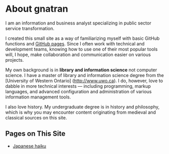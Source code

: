 # About gnatran

I am an information and business analyst specializing in public sector service transformation.

I created this small site as a way of familiarizing myself with basic GitHub functions and [GitHub pages](https://pages.github.com). Since I often work with technical and development teams, knowing how to use one of their most popular tools will, I hope, make collaboration and communication easier on various projects.

My own background is in **library and information science** not computer science. I have a master of library and information science degree from the [University of Western Ontario] (http://www.uwo.ca). I do, however, love to dabble in more technical interests — including programming, markup languages, and advanced configuration and administration of various information management tools.

I also love history. My undergraduate degree is in history and philosophy, which is why you may encounter content originating from medieval and classical sources on this site.

## Pages on This Site

- [Japanese haiku](japanese_haiku.md)
